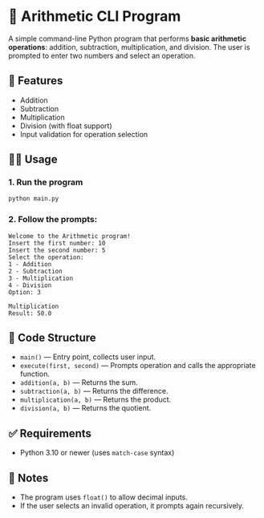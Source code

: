 # 🧮 Arithmetic CLI Program

A simple command-line Python program that performs **basic arithmetic operations**: addition, subtraction, multiplication, and division. The user is prompted to enter two numbers and select an operation.

## 🚀 Features

- Addition
- Subtraction
- Multiplication
- Division (with float support)
- Input validation for operation selection

## 🧑‍💻 Usage

### 1. Run the program

```bash
python main.py
```

### 2. Follow the prompts:

```
Welcome to the Arithmetic program!
Insert the first number: 10
Insert the second number: 5
Select the operation:
1 - Addition
2 - Subtraction
3 - Multiplication
4 - Division
Option: 3

Multiplication
Result: 50.0
```

## 📄 Code Structure

- `main()` — Entry point, collects user input.
- `execute(first, second)` — Prompts operation and calls the appropriate function.
- `addition(a, b)` — Returns the sum.
- `subtraction(a, b)` — Returns the difference.
- `multiplication(a, b)` — Returns the product.
- `division(a, b)` — Returns the quotient.

## ✅ Requirements

- Python 3.10 or newer (uses `match-case` syntax)

## 📌 Notes

- The program uses `float()` to allow decimal inputs.
- If the user selects an invalid operation, it prompts again recursively.
